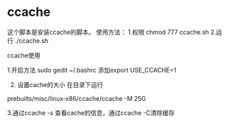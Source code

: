 ccache
======
这个脚本是安装ccache的脚本。
使用方法：
1.权限
chmod 777 ccache.sh
2.运行
./ccache.sh


ccache使用

1.开启方法
sudo gedit ~/.bashrc
添加export USE_CCACHE=1

2. 设置cache的大小
在目录下运行

prebuilts/misc/linux-x86/ccache/ccache -M 25G


3.通过ccache -s 查看cache的信息，通过ccache -C清除缓存
